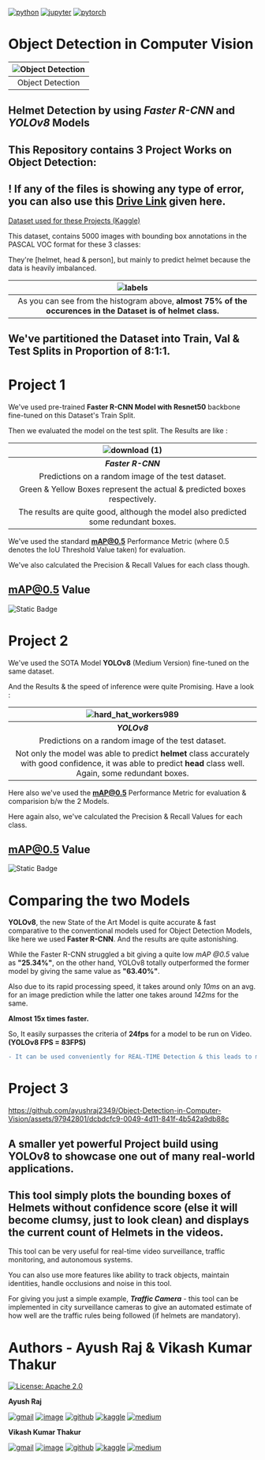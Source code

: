 [![python](https://img.shields.io/badge/Python-3.9-3776AB.svg?style=flat&logo=python&logoColor=white)](https://www.python.org) 
[![jupyter](https://img.shields.io/badge/Jupyter-Lab-F37626.svg?style=flat&logo=Jupyter)](https://jupyterlab.readthedocs.io/en/stable) 
[![pytorch](https://img.shields.io/badge/PyTorch-2.1.0-EE4C2C.svg?style=flat&logo=pytorch)](https://pytorch.org)

# Object Detection in Computer Vision

|![Object Detection](https://miro.medium.com/v2/resize:fit:828/format:webp/1*IrptRDRG8IL9o-55BKjbLA.png)|
|:--:|
|Object Detection|


## Helmet Detection by using *Faster R-CNN* and *YOLOv8* Models

## This Repository contains 3 Project Works on Object Detection:

## ! If any of the files is showing any type of error, you can also use this [Drive Link](https://drive.google.com/drive/folders/1g-1384mGscvzo8tQrMRi3TiSOdwZspVM?usp=sharing) given here. 

[Dataset used for these Projects (Kaggle)](https://www.kaggle.com/datasets/andrewmvd/hard-hat-detection)

This dataset, contains 5000 images with bounding box annotations in the PASCAL VOC format for these 3 classes:

They're [helmet, head & person], but mainly to predict helmet because the data is heavily imbalanced.

|![labels](https://github.com/ayushraj2349/Object-Detection-in-Computer-Vision/assets/97942801/28fcb9be-bcc0-4277-abd7-bd5bd015837c)|
|:--:|
|As you can see from the histogram above, **almost 75% of the occurences in the Dataset is of helmet class.**|

## We've partitioned the Dataset into Train, Val & Test Splits in Proportion of 8:1:1.


# Project 1 
We've used pre-trained **Faster R-CNN Model with Resnet50** backbone fine-tuned on this Dataset's Train Split.

Then we evaluated the model on the test split. The Results are like : 

|![download (1)](https://github.com/ayushraj2349/Object-Detection-in-Computer-Vision/assets/97942801/179fa479-b8d6-4fd4-b874-15f63525e7e9)|
|:--:|
|***Faster R-CNN***|
|Predictions on a random image of the test dataset.|
|Green & Yellow Boxes represent the actual & predicted boxes respectively.|
|The results are quite good, although the model also predicted some redundant boxes.|

We've used the standard **mAP@0.5** Performance Metric (where 0.5 denotes the IoU Threshold Value taken) for evaluation.

We've also calculated the Precision & Recall Values for each class though.

## mAP@0.5 Value
![Static Badge](https://img.shields.io/badge/mAP__Faster_R--CNN-25.34%25-red)

# Project 2
We've used the SOTA Model **YOLOv8** (Medium Version) fine-tuned on the same dataset.

And the Results & the speed of inference were quite Promising. Have a look :  

|![hard_hat_workers989](https://github.com/ayushraj2349/Object-Detection-in-Computer-Vision/assets/97942801/3a03ad57-1a9e-4d82-8b05-7f78663a077b)|
|:--:|
|***YOLOv8***|
|Predictions on a random image of the test dataset.|
|Not only the model was able to predict **helmet** class accurately with good confidence, it was able to predict **head** class well. Again, some redundant boxes.|

Here also we've used the **mAP@0.5** Performance Metric for evaluation & comparision b/w the 2 Models.  

Here again also, we've calculated the Precision & Recall Values for each class.  

## mAP@0.5 Value
![Static Badge](https://img.shields.io/badge/mAP__YOLOv8-63.40%25-brightgreen)

# Comparing the two Models
**YOLOv8**, the new State of the Art Model is quite accurate & fast comparative to the conventional models used for Object Detection Models, like here we used **Faster R-CNN**. And the results are quite astonishing. 

   
While the Faster R-CNN struggled a bit giving a quite low *mAP @0.5* value as **"25.34%"**, on the other hand, YOLOv8 totally outperformed the former model by giving the same value as **"63.40%"**.  

Also due to its rapid processing speed, it takes around only *10ms* on an avg. for an image prediction while the latter one takes around *142ms* for the same. 

**Almost 15x times faster.**  

So, It easily surpasses the criteria of **24fps** for a model to be run on Video. **(YOLOv8 FPS = 83FPS)**

```diff
- It can be used conveniently for REAL-TIME Detection & this leads to many Real-World Applications.
```

# Project 3


https://github.com/ayushraj2349/Object-Detection-in-Computer-Vision/assets/97942801/dcbdcfc9-0049-4d11-841f-4b542a9db88c


## A smaller yet powerful Project build using YOLOv8 to showcase one out of many real-world applications.

## This tool simply plots the bounding boxes of Helmets without confidence score (else it will become clumsy, just to look clean) and displays the current count of Helmets in the videos.

This tool can be very useful for real-time video surveillance, traffic monitoring, and autonomous systems.

You can also use more features like ability to track objects, maintain identities, handle occlusions and noise in this tool.

For giving you just a simple example, ***Traffic Camera*** - this tool can be implemented in city surveillance cameras to give an automated estimate of how well are the traffic rules being followed (if helmets are mandatory).



# Authors - Ayush Raj & Vikash Kumar Thakur

[![License: Apache 2.0](https://img.shields.io/badge/License-Apache_2.0-blue.svg)](https://opensource.org/licenses/Apache-2.0)

**Ayush Raj**  

[![gmail](https://img.shields.io/badge/Gmail-D14836?style=for-the-badge&logo=gmail&logoColor=white)](ayushraj2349@gmail.com)
[![image](https://img.shields.io/badge/LinkedIn-0077B5?style=for-the-badge&logo=linkedin&logoColor=white)](https://www.linkedin.com/in/ayush-r-bb88b8236/)
[![github](https://img.shields.io/badge/GitHub-100000?style=for-the-badge&logo=github&logoColor=white)](https://github.com/ayushraj2349)
[![kaggle](https://img.shields.io/badge/Kaggle-20BEFF?style=for-the-badge&logo=Kaggle&logoColor=white)](https://www.kaggle.com/ayushraj2349)
[![medium](https://img.shields.io/badge/Medium-12100E?style=for-the-badge&logo=medium&logoColor=white)](https://medium.com/@ayushraj2349)

**Vikash Kumar Thakur**

[![gmail](https://img.shields.io/badge/Gmail-D14836?style=for-the-badge&logo=gmail&logoColor=white)](vkthakur082002@gmail.com)
[![image](https://img.shields.io/badge/LinkedIn-0077B5?style=for-the-badge&logo=linkedin&logoColor=white)](linkedin.com/in/vkt08)
[![github](https://img.shields.io/badge/GitHub-100000?style=for-the-badge&logo=github&logoColor=white)](https://github.com/vkt08)
[![kaggle](https://img.shields.io/badge/Kaggle-20BEFF?style=for-the-badge&logo=Kaggle&logoColor=white)](https://www.kaggle.com/vikashkumarthakur08)
[![medium](https://img.shields.io/badge/Medium-12100E?style=for-the-badge&logo=medium&logoColor=white)](https://medium.com/@vkt08)
